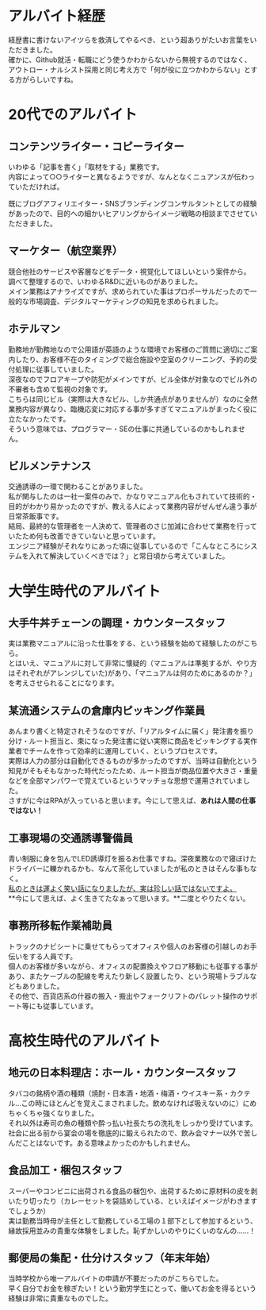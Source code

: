 # アルバイト経歴
経歴書に書けないアイツらを救済してやるべき、という超ありがたいお言葉をいただきました。  
確かに、Github就活・転職にどう使うかわからないから無視するのではなく、アウトロー・ナルシスト採用と同じ考え方で「何が役に立つかわからない」とする方がらしいですね。  

# 20代でのアルバイト
## コンテンツライター・コピーライター
いわゆる「記事を書く」「取材をする」業務です。  
内容によって○○ライターと異なるようですが、なんとなくニュアンスが伝わっていただければ。  
  
既にブログアフィリエイター・SNSブランディングコンサルタントとしての経験があったので、目的への細かいヒアリングからイメージ戦略の相談までさせていただきました。

## マーケター（航空業界）
競合他社のサービスや客層などをデータ・視覚化してほしいという案件から。  
調べて整理するので、いわゆるR&Dに近いものがありました。  
メイン業務はアナライズですが、求められていた事はプロポーサルだったので一般的な市場調査、デジタルマーケティングの知見を求められました。

## ホテルマン
勤務地が勤務地なので公用語が英語のような環境でお客様のご質問に適切にご案内したり、お客様不在のタイミングで総合施設や空室のクリーニング、予約の受付処理に従事していました。  
深夜なのでフロアキープや防犯がメインですが、ビル全体が対象なのでビル外の不審者も含めて監視の対象です。  
こちらは同じビル（実際は大きなビル、しか共通点がありませんが）なのに全然業務内容が異なり、臨機応変に対応する事が多すぎてマニュアルがまったく役に立たなかったです。  
そういう意味では、プログラマー・SEの仕事に共通しているのかもしれません。

## ビルメンテナンス
交通誘導の一環で関わることがありました。  
私が関与したのは一社一案件のみで、かなりマニュアル化もされていて技術的・目的がわかり易かったのですが、教える人によって業務内容がぜんぜん違う事が日常茶飯事です。  
結局、最終的な管理者を一人決めて、管理者のさじ加減に合わせて業務を行っていたため何も改善できていないと思っています。  
エンジニア経験がそれなりにあった頃に従事しているので「こんなところにシステムを入れて解決していくべきでは？」と常日頃から考えていました。

# 大学生時代のアルバイト
## 大手牛丼チェーンの調理・カウンタースタッフ
実は業務マニュアルに沿った仕事をする、という経験を始めて経験したのがこちら。  
とはいえ、マニュアルに対して非常に懐疑的（マニュアルは準拠するが、やり方はそれぞれがアレンジしていた)があり、「マニュアルは何のためにあるのか？」を考えさせられることになります。

## 某流通システムの倉庫内ピッキング作業員
あんまり書くと特定されそうなのですが、「リアルタイムに届く」発注書を振り分け・ルート担当と、束になった発注書に従い実際に商品をピッキングする実作業者でチームを作って効率的に運用していく、というプロセスです。  
実際は人力の部分は自動化できるものが多かったのですが、当時は自動化という知見がそもそもなかった時代だったため、ルート担当が商品位置や大きさ・重量などを全部マンパワーで覚えているというマッチョな思想で運用されていました。  
さすがに今はRPAが入っていると思います。今にして思えば、**あれは人間の仕事ではない！**

## 工事現場の交通誘導警備員
青い制服に身を包んでLED誘導灯を振るお仕事ですね。深夜業務なので寝ぼけたドライバーに轢かれるかも、なんて茶化していましたが私のときはそんな事もなく。  
[私のときは運よく笑い話になりましたが、実は珍しい話ではないですよ。](https://jsite.mhlw.go.jp/ehime-roudoukyoku/library/ehime-roudoukyoku/Library/annzenneisei/012016728taisaku.pdf)  
**今にして思えば、よく生きてたなぁって思います。**二度とやりたくない。

## 事務所移転作業補助員
トラックのナビシートに乗せてもらってオフィスや個人のお客様の引越しのお手伝いをする人員です。  
個人のお客様が多いながら、オフィスの配置換えやフロア移動にも従事する事があり、またケーブルの配線を考えたり新しく設置したり、という現場トラブルなどもありました。  
その他で、百貨店系の什器の搬入・搬出やフォークリフトのパレット操作のサポート等にも従事しています。

# 高校生時代のアルバイト
## 地元の日本料理店：ホール・カウンタースタッフ
タバコの銘柄や酒の種類（焼酎・日本酒・地酒・梅酒・ウイスキー系・カクテル…この時にほとんどを覚えこまされました。飲めなければ吸えないのに）にめちゃくちゃ強くなりました。  
それ以外は寿司の魚の種類や酔っ払い社長たちの洗礼をしっかり受けています。  
社会に出る前から宴会の場を徹底的に鍛えられたので、飲み会マナー以外で苦しんだことはないです。ある意味よかったのかもしれません。

## 食品加工・梱包スタッフ
スーパーやコンビニに出荷される食品の梱包や、出荷するために原材料の皮を剥いたり切ったり（カレーセットを袋詰めしている、といえばイメージがわきますでしょうか）  
実は勤務当時母が主任として勤務している工場の１部下として参加するという、縁故採用並みの貴重な体験をしました。恥ずかしいのやりにくいのなんの……！

## 郵便局の集配・仕分けスタッフ（年末年始）
当時学校から唯一アルバイトの申請が不要だったのがこちらでした。  
早く自分でお金を稼ぎたい！という勤労学生にとって、働いてお金を得るという経験は非常に貴重なものでした。
